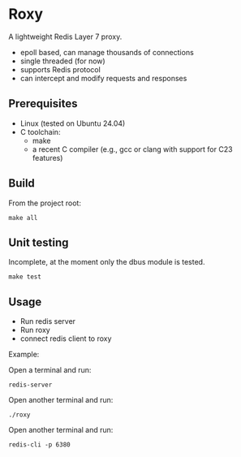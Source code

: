 # Roxy

A lightweight Redis Layer 7 proxy.

- epoll based, can manage thousands of connections
- single threaded (for now)
- supports Redis protocol
- can intercept and modify requests and responses

## Prerequisites

- Linux (tested on Ubuntu 24.04)
- C toolchain:
  - make
  - a recent C compiler (e.g., gcc or clang with support for C23 features)

## Build

From the project root:

```make all```

## Unit testing

Incomplete, at the moment only the dbus module is tested.

```make test```

## Usage

- Run redis server
- Run roxy
- connect redis client to roxy

Example:

Open a terminal and run:

```redis-server```

Open another terminal and run:

```./roxy```

Open another terminal and run:

```redis-cli -p 6380```

